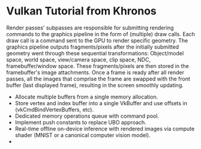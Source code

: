 # Vulkan Tutorial from Khronos

Render passes' subpasses are responsible for submitting rendering commands to the graphics pipeline in the form of (multiple) draw calls. 
Each draw call is a command sent to the GPU to render specific geometry. 
The graphics pipeline outputs fragments/pixels after the initially submitted geometry went through these sequential transformations: 
Object/model space, world space, view/camera space, clip space, NDC, framebuffer/window space. 
These fragments/pixels are then stored in the framebuffer's image attachments. 
Once a frame is ready after all render passes, all the images that comprise the frame are swapped 
with the front buffer (last displayed frame), resulting in the screen smoothly updating.

* Allocate multiple buffers from a single memory allocation.
* Store vertex and index buffer into a single VkBuffer and use offsets in (vkCmdBindVertexBuffers, etc).
* Dedicated memory operations queue with command pool.
* Implement push constants to replace UBO approach.
* Real-time offline on-device inference with rendered images via compute shader (MNIST or a canonical computer vision model).
* 